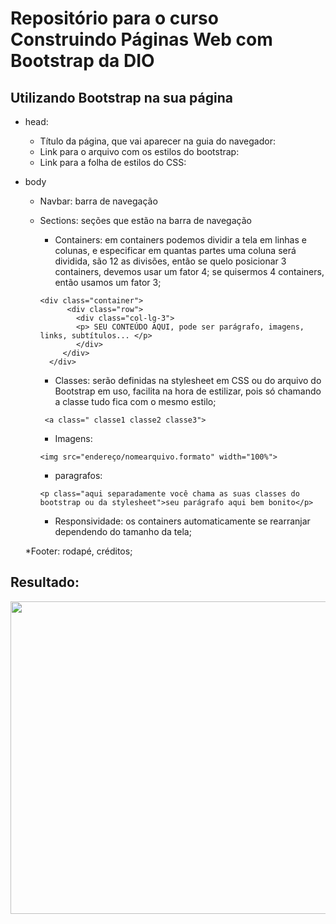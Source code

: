 # Repositório para o curso Construindo Páginas Web com Bootstrap da DIO

## Utilizando Bootstrap na sua página
  * head:    
    * Título da página, que vai aparecer na guia do navegador: <title> título </title>
    * Link para o arquivo com os estilos do bootstrap:
    * Link para a folha de estilos do CSS:
    
  * body
    * Navbar: barra de navegação
    * Sections: seções que estão na barra de navegação
      * Containers: em containers podemos dividir a tela em linhas e colunas, e especificar em quantas partes uma coluna será dividida, são 12 as divisões, então se quelo posicionar 3 containers, devemos usar um fator 4; se quisermos 4 containers, então usamos um fator 3;
      
      ```
      <div class="container"> 
            <div class="row"> 
              <div class="col-lg-3"> 
              <p> SEU CONTEÚDO AQUI, pode ser parágrafo, imagens, links, subtítulos... </p> 
              </div>
           </div>
        </div>
      ```

      * Classes: serão definidas na stylesheet em CSS ou do arquivo do Bootstrap em uso, facilita na hora de estilizar, pois só chamando a classe tudo fica com o mesmo estilo;
      
      ``` <a class=" classe1 classe2 classe3">```

      * Imagens: 
      
      ```<img src="endereço/nomearquivo.formato" width="100%">```
      
      * paragrafos: 
      
      ```<p class="aqui separadamente você chama as suas classes do bootstrap ou da stylesheet">seu parágrafo aqui bem bonito</p>```
      
      * Responsividade: os containers automaticamente se rearranjar dependendo do tamanho da tela;
    
    *Footer: rodapé, créditos; 

## Resultado:

<img src="../master/img/maismulherTI.gif" width="800" height="500">
